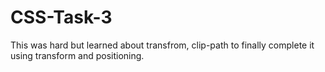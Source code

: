 # CSS-Task-3
This was hard but learned about transfrom, clip-path to finally complete it using transform and positioning.
